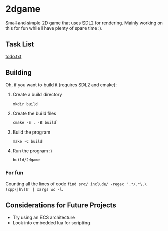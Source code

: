 # 2dgame
~~Small and simple~~ 2D game that uses SDL2 for rendering. Mainly working on this for fun while I have plenty of spare time :).

## Task List
[todo.txt](todo.txt)

## Building
Oh, if you want to build it (requires SDL2 and cmake): 

1. Create a build directory
    ```shell
    mkdir build
    ```

2. Create the build files
    ```shell
    cmake -S . -B build`
    ```

3. Build the program
    ```shell
    make -C build
    ```

4. Run the program :)
    ```shell
    build/2dgame
    ```
### For fun
Counting all the lines of code `find src/ include/ -regex '.*/.*\.\(cpp\|h\)$' | xargs wc -l`.

## Considerations for Future Projects

- Try using an ECS architecture
- Look into embedded lua for scripting
